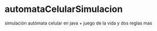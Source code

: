 # automataCelularSimulacion
simulación autómata celular en java + juego de la vida y dos reglas mas
